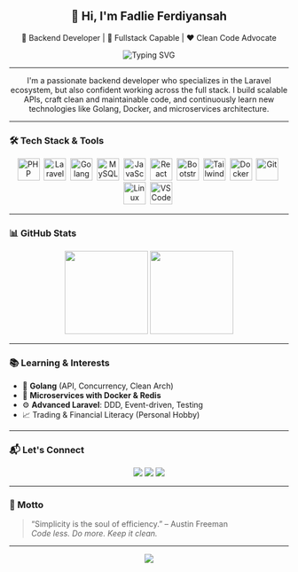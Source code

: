 <h2 align="center">👋 Hi, I'm Fadlie Ferdiyansah</h2>
<p align="center">🚀 Backend Developer | 🧠 Fullstack Capable | ❤️ Clean Code Advocate</p>

<p align="center">
  <img src="https://readme-typing-svg.demolab.com?font=Fira+Code&duration=3000&pause=1000&color=00BFFF&center=true&vCenter=true&width=440&lines=Welcome+to+my+GitHub+Profile!;Laravel+%F0%9F%92%BB+Backend+Developer;Clean+Code+Advocate;Fullstack+Capable+Dev;Always+Learning..." alt="Typing SVG" />
</p>

---

<p align="center">
  I'm a passionate backend developer who specializes in the Laravel ecosystem, but also confident working across the full stack. I build scalable APIs, craft clean and maintainable code, and continuously learn new technologies like Golang, Docker, and microservices architecture.
</p>

---

### 🛠 Tech Stack & Tools

<p align="center">
  <img src="https://cdn.jsdelivr.net/gh/devicons/devicon/icons/php/php-original.svg" title="PHP" width="40" height="40" />&nbsp;
  <img src="https://upload.wikimedia.org/wikipedia/commons/thumb/9/9a/Laravel.svg/240px-Laravel.svg.png" title="Laravel" width="40" height="40" />&nbsp;
  <img src="https://cdn.jsdelivr.net/gh/devicons/devicon/icons/go/go-original.svg" title="Golang" width="40" height="40" />&nbsp;
  <img src="https://cdn.jsdelivr.net/gh/devicons/devicon/icons/mysql/mysql-original.svg" title="MySQL" width="40" height="40" />&nbsp;
  <img src="https://cdn.jsdelivr.net/gh/devicons/devicon/icons/javascript/javascript-original.svg" title="JavaScript" width="40" height="40" />&nbsp;
  <img src="https://cdn.jsdelivr.net/gh/devicons/devicon/icons/react/react-original.svg" title="React" width="40" height="40" />&nbsp;
  <img src="https://cdn.jsdelivr.net/gh/devicons/devicon/icons/bootstrap/bootstrap-original.svg" title="Bootstrap" width="40" height="40" />&nbsp;
  <img src="https://getlogovector.com/wp-content/uploads/2021/01/tailwind-css-logo-vector.png" title="Tailwind CSS" width="40" height="40" />&nbsp;
  <img src="https://cdn.jsdelivr.net/gh/devicons/devicon/icons/docker/docker-original.svg" title="Docker" width="40" height="40" />&nbsp;
  <img src="https://cdn.jsdelivr.net/gh/devicons/devicon/icons/git/git-original.svg" title="Git" width="40" height="40" />&nbsp;
  <img src="https://cdn.jsdelivr.net/gh/devicons/devicon/icons/linux/linux-original.svg" title="Linux" width="40" height="40" />&nbsp;
  <img src="https://cdn.jsdelivr.net/gh/devicons/devicon/icons/vscode/vscode-original.svg" title="VSCode" width="40" height="40" />&nbsp;
</p>

---

### 📊 GitHub Stats

<p align="center">
  <img src="https://github-readme-stats.vercel.app/api?username=fadlieferdiyansah&show_icons=true&theme=tokyonight&hide_border=true" height="150" />
  <img src="https://github-readme-streak-stats.herokuapp.com/?user=fadlieferdiyansah&theme=tokyonight&hide_border=true" height="150" />
</p>

---

### 📚 Learning & Interests

- 📘 **Golang** (API, Concurrency, Clean Arch)
- 🧩 **Microservices with Docker & Redis**
- ⚙️ **Advanced Laravel**: DDD, Event-driven, Testing
- 📈 Trading & Financial Literacy (Personal Hobby)

---

### 📬 Let's Connect

<p align="center">
  <a href="mailto:fadlieferdiyansah@gmail.com"><img src="https://img.shields.io/badge/Gmail-EA4335?style=for-the-badge&logo=gmail&logoColor=white" /></a>
  <a href="https://www.linkedin.com/in/fadlie-ferdiyansah-a704b7217" target="_blank"><img src="https://img.shields.io/badge/LinkedIn-0A66C2?style=for-the-badge&logo=linkedin&logoColor=white" /></a>
  <a href="https://github.com/fadlieferdiyansah"><img src="https://img.shields.io/badge/GitHub-181717?style=for-the-badge&logo=github&logoColor=white" /></a>
</p>

---

### 📌 Motto

> “Simplicity is the soul of efficiency.” – Austin Freeman  
> _Code less. Do more. Keep it clean._

---

<p align="center">
  <img src="https://komarev.com/ghpvc/?username=fadlieferdiyansah&label=Profile+Views&color=blue&style=flat" />
</p>
